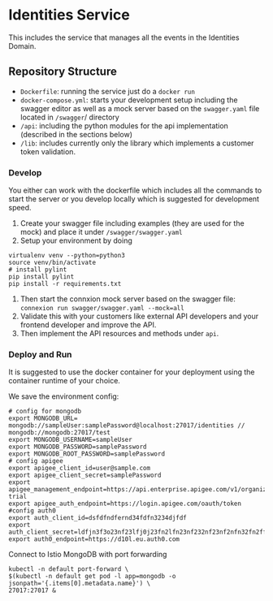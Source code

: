 # Identities Service

This includes the service that manages all the events in the Identities Domain. 

## Repository Structure

* `Dockerfile`: running the service just do a `docker run`
* `docker-compose.yml`: starts your development setup including the swagger editor as well as a mock server based on the `swagger.yaml` file located in `/swagger`/ directory
* `/api`: including the python modules for the api implementation (described in the sections below)
* `/lib`: includes currently only the library which implements a customer token validation. 

### Develop

You either can work with the dockerfile which includes all the commands to start the server or you develop locally which is suggested for development speed. 

1. Create your swagger file including examples (they are used for the mock) and place it under `/swagger/swagger.yaml`
1. Setup your environment by doing 
```
virtualenv venv --python=python3
source venv/bin/activate
# install pylint
pip install pylint
pip install -r requirements.txt
```
1. Then start the connxion mock server based on the swagger file: `connexion run swagger/swagger.yaml --mock=all`
1. Validate this with your customers like external API developers and your frontend developer and improve the API. 
1. Then implement the API resources and methods under `api`. 


### Deploy and Run

It is suggested to use the docker container for your deployment using the container runtime of your choice.

We save the environment config: 

```
# config for mongodb
export MONGODB_URL= mongodb://sampleUser:samplePassword@localhost:27017/identities // mongodb://mongodb:27017/test
export MONGODB_USERNAME=sampleUser
export MONGODB_PASSWORD=samplePassword
export MONGODB_ROOT_PASSWORD=samplePassword
# config apigee
export apigee_client_id=user@sample.com
export apigee_client_secret=samplePassword
export apigee_management_endpoint=https://api.enterprise.apigee.com/v1/organizations/denseidel-trial
export apigee_auth_endpoint=https://login.apigee.com/oauth/token
#config auth0
export auth_client_id=dsfdfndfernd34fdfn3234djfdf
export auth_client_secret=ldfjn3f3o23nf23lfj0j23fn2lfn23nf232nf23nf2nfn32fn2ffn2
export auth0_endpoint=https://d10l.eu.auth0.com
```


Connect to Istio MongoDB with port forwarding

```
kubectl -n default port-forward \
$(kubectl -n default get pod -l app=mongodb -o jsonpath='{.items[0].metadata.name}') \
27017:27017 &
```